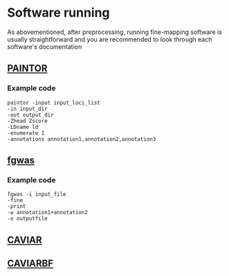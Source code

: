 # Software running
As abovementioned, after preprocessing, running fine-mapping software is usually straightforward and you are recommended to look through each software's documentation  
## [PAINTOR](https://github.com/joepickrell/fgwas/blob/master/man/fgwas_manual.pdf)  
### Example code

	paintor -input input_loci_list
	-in input_dir
	-out output_dir
	-Zhead Zscore
	-LDname ld
	-enumerate 1
	-annotations annotation1,annotation2,annotation3

## [fgwas](https://github.com/joepickrell/fgwas/blob/master/man/fgwas_manual.pdf)  
### Example code

	fgwas -i input_file
	-fine
	-print
	-w annotation1+annotation2
	-o outputfile
## [CAVIAR](http://genetics.cs.ucla.edu/caviar/manual.html)  
## [CAVIARBF](https://bitbucket.org/Wenan/caviarbf/src)



